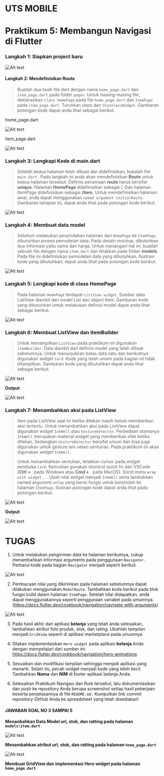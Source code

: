 # UTS MOBILE

# Praktikum 5: Membangun Navigasi di Flutter

### Langkah 1: Siapkan project baru
![Alt text](image-1.png)

#### Langkah 2: Mendefinisikan Route
> Buatlah dua buah file dart dengan nama `home_page.dart` dan `item_page.dart` pada folder `pages`. Untuk masing-masing file, deklarasikan `class HomePage` pada file `home_page.dart` dan `ItemPage` pada `item_page.dart`. Turunkan class dari `StatelessWidget`. Gambaran potongan kode dapat anda lihat sebagai berikut.

home_page.dart

![Alt text](image-2.png)

item_page.dart
  
![Alt text](image-3.png)

### Langkah 3: Lengkapi Kode di main.dart
> Setelah kedua halaman telah dibuat dan didefinisikan, bukalah file `main.dart.` Pada langkah ini anda akan mendefinisikan **Route** untuk kedua halaman tersebut. Definisi penamaan **route** harus bersifat **unique**. Halaman **HomePage** didefinisikan sebagai /. Dan halaman *ItemPage* didefinisikan sebagai **/item**. Untuk mendefinisikan halaman awal, anda dapat menggunakan `named argument initialRoute`. Gambaran tahapan ini, dapat anda lihat pada potongan kode berikut.

![Alt text](image-5.png)

### Langkah 4: Membuat data model
> Sebelum melakukan perpindahan halaman dari `HomePage` ke `ItemPage`, dibutuhkan proses pemodelan data. Pada desain mockup, dibutuhkan dua informasi yaitu nama dan harga. Untuk menangani hal ini, buatlah sebuah file dengan nama `item.dart` dan letakkan pada folder **models**. Pada file ini didefinisikan pemodelan data yang dibutuhkan. Ilustrasi kode yang dibutuhkan, dapat anda lihat pada potongan kode berikut.

![Alt text](image-7.png)

### Langkah 5: Lengkapi kode di class HomePage
> Pada halaman `HomePage` terdapat `ListView widget`. Sumber data ListView diambil dari model List dari object Item. Gambaran kode yang dibutuhkan untuk melakukan definisi model dapat anda lihat sebagai berikut.

![Alt text](image-6.png)

### Langkah 6: Membuat ListView dan itemBuilder
> Untuk menampilkan `ListView` pada praktikum ini digunakan `itemBuilder`. Data diambil dari definisi model yang telah dibuat sebelumnya. Untuk menunjukkan batas data satu dan berikutnya digunakan widget `Card`. Kode yang telah umum pada bagian ini tidak ditampilkan. Gambaran kode yang dibutuhkan dapat anda lihat sebagai berikut.

![Alt text](image-11.png)

**Output**

![Alt text](image-12.png)

### Langkah 7: Menambahkan aksi pada ListView
> Item pada ListView saat ini ketika ditekan masih belum memberikan aksi tertentu. Untuk menambahkan aksi pada ListView dapat digunakan widget `InkWell` atau `GestureDetector`. Perbedaan utamanya `InkWell` merupakan material widget yang memberikan efek ketika ditekan. Sedangkan `GestureDetector` bersifat umum dan bisa juga digunakan untuk gesture lain selain sentuhan. Pada praktikum ini akan digunakan widget `InkWell`.

> Untuk menambahkan sentuhan, letakkan cursor pada widget pembuka `Card`. Kemudian gunakan shortcut quick fix dari VSCode (**Ctrl +** . pada Windows atau **Cmd +** . pada MacOS). Sorot menu `wrap with widget...` Ubah nilai widget menjadi `InkWell` serta tambahkan named argument `onTap` yang berisi fungsi untuk berpindah ke halaman `ItemPage`. Ilustrasi potongan kode dapat anda lihat pada potongan berikut.

![Alt text](image-14.png)

**Output**

![Alt text](image-15.png)

# TUGAS
1. Untuk melakukan pengiriman data ke halaman berikutnya, cukup menambahkan informasi arguments pada penggunaan `Navigator`. Perbarui kode pada bagian `Navigator` menjadi seperti berikut.

![Alt text](image-16.png)

2. Pembacaan nilai yang dikirimkan pada halaman sebelumnya dapat dilakukan menggunakan `ModalRoute`. Tambahkan kode berikut pada blok fungsi build dalam halaman `ItemPage`. Setelah nilai didapatkan, anda dapat menggunakannya seperti penggunaan variabel pada umumnya. (https://docs.flutter.dev/cookbook/navigation/navigate-with-arguments)

![Alt text](image-17.png)

3. Pada hasil akhir dari aplikasi **belanja** yang telah anda selesaikan, tambahkan atribut foto produk, stok, dan rating. Ubahlah tampilan menjadi `GridView` seperti di aplikasi marketplace pada umumnya.

4. Silakan implementasikan `Hero widget` pada aplikasi **belanja** Anda dengan mempelajari dari sumber ini: https://docs.flutter.dev/cookbook/navigation/hero-animations

5. Sesuaikan dan modifikasi tampilan sehingga menjadi aplikasi yang menarik. Selain itu, pecah widget menjadi kode yang lebih kecil. Tambahkan **Nama** dan **NIM** di footer aplikasi belanja Anda.

6. Selesaikan Praktikum Navigasi dan Rute tersebut, lalu dokumentasikan dan push ke repository Anda berupa screenshot setiap hasil pekerjaan beserta penjelasannya di file `README.md.` Kumpulkan link commit repository GitHub Anda ke spreadsheet yang telah disediakan!

#### JAWABAN SOAL NO 3 SAMPAI 5

**Menanbahkan Data Model url, stok, dan ratting pada halaman `models\item.dart`**

![Alt text](image-20.png)

**Menambahkan atribut url, stok, dan ratting pada halaman `home_page.dart`**

![Alt text](image-21.png)

**Membuat GridView dan implementasi Hero widget pada halaman `home_page.dart`**

